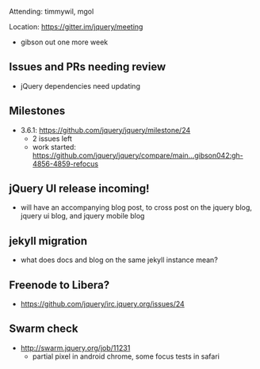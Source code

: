Attending: timmywil, mgol

Location: https://gitter.im/jquery/meeting

* gibson out one more week

## Issues and PRs needing review
* jQuery dependencies need updating

## Milestones
* 3.6.1: https://github.com/jquery/jquery/milestone/24
	- 2 issues left
	- work started: https://github.com/jquery/jquery/compare/main...gibson042:gh-4856-4859-refocus 

## jQuery UI release incoming!
* will have an accompanying blog post, to cross post on the jquery blog, jquery ui blog, and jquery mobile blog

## jekyll migration
* what does docs and blog on the same jekyll instance mean?

## Freenode to Libera?
* https://github.com/jquery/irc.jquery.org/issues/24 

## Swarm check
* http://swarm.jquery.org/job/11231 
	* partial pixel in android chrome, some focus tests in safari
